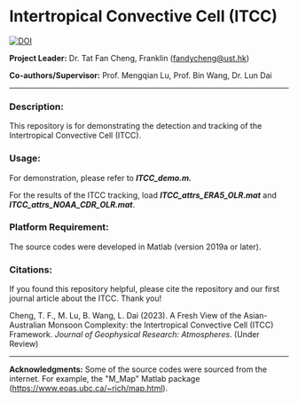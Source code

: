 # Intertropical Convective Cell (ITCC)

[![DOI](https://zenodo.org/badge/703332420.svg)](https://zenodo.org/badge/latestdoi/703332420)

**Project Leader:** Dr. Tat Fan Cheng, Franklin (fandycheng@ust.hk)

**Co-authors/Supervisor:** Prof. Mengqian Lu, Prof. Bin Wang, Dr. Lun Dai

---

### Description: ###  
This repository is for demonstrating the detection and tracking of the Intertropical Convective Cell (ITCC). 

### Usage: ###  
For demonstration, please refer to ***ITCC_demo.m.***

For the results of the ITCC tracking, load ***ITCC_attrs_ERA5_OLR.mat*** and ***ITCC_attrs_NOAA_CDR_OLR.mat***.
    
### Platform Requirement: ###  
The source codes were developed in Matlab (version 2019a or later).

### Citations: ### 
If you found this repository helpful, please cite the repository and our first journal article about the ITCC. Thank you!

Cheng, T. F., M. Lu, B. Wang, L. Dai (2023). A Fresh View of the Asian-Australian Monsoon Complexity: the Intertropical Convective Cell (ITCC) Framework. *Journal of Geophysical Research: Atmospheres*. (Under Review)

---
**Acknowledgments:** Some of the source codes were sourced from the internet. For example, the "M_Map" Matlab package (https://www.eoas.ubc.ca/~rich/map.html).